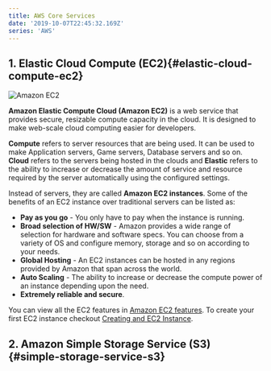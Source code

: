```yaml
---
title: AWS Core Services
date: '2019-10-07T22:45:32.169Z'
series: 'AWS'
---
```


## 1. Elastic Cloud Compute (EC2){#elastic-cloud-compute-ec2}

![Amazon EC2](./images/aws/aws-ec2.png)

**Amazon Elastic Compute Cloud (Amazon EC2)** is a web service that provides secure, resizable compute capacity in the cloud. It is designed to make web-scale cloud computing easier for developers.

 **Compute** refers to server resources that are being used. It can be used to make Application servers, Game servers, Database servers and so on. **Cloud** refers to the servers being hosted in the clouds and **Elastic** refers to the ability to increase or decrease the amount of service and resource required by the server automatically using the configured settings.

Instead of servers, they are called **Amazon EC2 instances**. Some of the benefits of an EC2 instance over traditional servers can be listed as:

- **Pay as you go** - You only have to pay when the instance is running.
- **Broad selection of HW/SW** - Amazon provides a wide range of selection for hardware and software specs. You can choose from a variety of OS and configure memory, storage and so on according to your needs.
- **Global Hosting** - An EC2 instances can be hosted in any regions provided by Amazon that span across the world.
- **Auto Scaling** - The ability to increase or decrease the compute power of an instance depending upon the need.
- **Extremely reliable and secure**.

You can view all the EC2 features in [Amazon EC2 features](https://aws.amazon.com/ec2/features/). To create your first EC2 instance checkout [Creating and EC2 Instance](/aws/creating-an-ec2-instance).


## 2. Amazon Simple Storage Service (S3) {#simple-storage-service-s3}